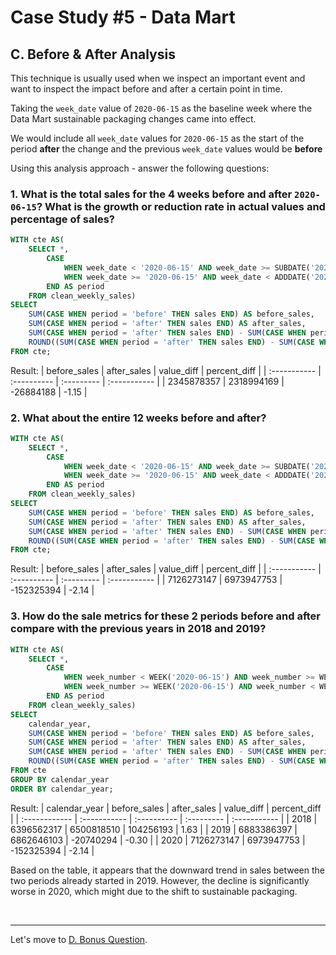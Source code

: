 # Case Study #5 - Data Mart

## C. Before & After Analysis

<p>This technique is usually used when we inspect an important event and want to inspect the impact before and after a certain point in time.</p>

<p>Taking the <code class="language-plaintext highlighter-rouge">week_date</code> value of <code class="language-plaintext highlighter-rouge">2020-06-15</code> as the baseline week where the Data Mart sustainable packaging changes came into effect.</p>

<p>We would include all <code class="language-plaintext highlighter-rouge">week_date</code> values for <code class="language-plaintext highlighter-rouge">2020-06-15</code> as the start of the period <strong>after</strong> the change and the previous <code class="language-plaintext highlighter-rouge">week_date</code> values would be <strong>before</strong></p>

<p>Using this analysis approach - answer the following questions:</p>

### 1. What is the total sales for the 4 weeks before and after <code class="language-plaintext highlighter-rouge">2020-06-15</code>? What is the growth or reduction rate in actual values and percentage of sales?
``` sql
WITH cte AS(
	SELECT *,
		CASE
			WHEN week_date < '2020-06-15' AND week_date >= SUBDATE('2020-06-15', INTERVAL 4 WEEK) THEN 'before'
			WHEN week_date >= '2020-06-15' AND week_date < ADDDATE('2020-06-15', INTERVAL 4 WEEK) THEN 'after'
		END AS period
	FROM clean_weekly_sales)
SELECT
	SUM(CASE WHEN period = 'before' THEN sales END) AS before_sales,
    SUM(CASE WHEN period = 'after' THEN sales END) AS after_sales,
    SUM(CASE WHEN period = 'after' THEN sales END) - SUM(CASE WHEN period = 'before' THEN sales END) AS value_diff,
	ROUND((SUM(CASE WHEN period = 'after' THEN sales END) - SUM(CASE WHEN period = 'before' THEN sales END))/SUM(CASE WHEN period = 'before' THEN sales END)*100, 2) AS percent_diff
FROM cte;
```
Result:
| before_sales | after_sales | value_diff | percent_diff |
| :----------- | :---------- | :--------- | :----------- |
| 2345878357   | 2318994169  | -26884188  | -1.15        |

### 2. What about the entire 12 weeks before and after?
``` sql
WITH cte AS(
	SELECT *,
		CASE
			WHEN week_date < '2020-06-15' AND week_date >= SUBDATE('2020-06-15', INTERVAL 12 WEEK) THEN 'before'
			WHEN week_date >= '2020-06-15' AND week_date < ADDDATE('2020-06-15', INTERVAL 12 WEEK) THEN 'after'
		END AS period
	FROM clean_weekly_sales)
SELECT
	SUM(CASE WHEN period = 'before' THEN sales END) AS before_sales,
    SUM(CASE WHEN period = 'after' THEN sales END) AS after_sales,
    SUM(CASE WHEN period = 'after' THEN sales END) - SUM(CASE WHEN period = 'before' THEN sales END) AS value_diff,
	ROUND((SUM(CASE WHEN period = 'after' THEN sales END) - SUM(CASE WHEN period = 'before' THEN sales END))/SUM(CASE WHEN period = 'before' THEN sales END)*100, 2) AS percent_diff
FROM cte;
```
Result:
| before_sales | after_sales | value_diff | percent_diff |
| :----------- | :---------- | :--------- | :----------- |
| 7126273147   | 6973947753  | -152325394 | -2.14        |

### 3. How do the sale metrics for these 2 periods before and after compare with the previous years in 2018 and 2019?
``` sql
WITH cte AS(
	SELECT *,
		CASE
			WHEN week_number < WEEK('2020-06-15') AND week_number >= WEEK('2020-06-15') - 12 THEN 'before'
			WHEN week_number >= WEEK('2020-06-15') AND week_number < WEEK('2020-06-15') + 12 THEN 'after'
		END AS period
	FROM clean_weekly_sales)
SELECT
	calendar_year,
	SUM(CASE WHEN period = 'before' THEN sales END) AS before_sales,
    SUM(CASE WHEN period = 'after' THEN sales END) AS after_sales,
    SUM(CASE WHEN period = 'after' THEN sales END) - SUM(CASE WHEN period = 'before' THEN sales END) AS value_diff,
	ROUND((SUM(CASE WHEN period = 'after' THEN sales END) - SUM(CASE WHEN period = 'before' THEN sales END))/SUM(CASE WHEN period = 'before' THEN sales END)*100, 2) AS percent_diff
FROM cte
GROUP BY calendar_year
ORDER BY calendar_year;
```
Result:
| calendar_year | before_sales | after_sales | value_diff | percent_diff |
| :------------ | :----------- | :---------- | :--------- | :----------- |
| 2018          | 6396562317   | 6500818510  | 104256193  | 1.63         |
| 2019          | 6883386397   | 6862646103  | -20740294  | -0.30        |
| 2020          | 7126273147   | 6973947753  | -152325394 | -2.14        |

Based on the table, it appears that the downward trend in sales between the two periods already started in 2019. However, the decline is significantly worse in 2020, which might due to the shift to sustainable packaging.

<br>

***
Let's move to [D. Bonus Question](./D.%20Bonus%20Question.md).
